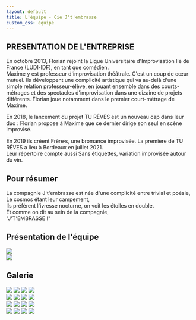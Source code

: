 ```yaml
---
layout: default
title: L'équipe - Cie J't'embrasse
custom_css: equipe
---
```


<div id="presentation">
    <div id="presentation-content">
        <h2>PRESENTATION DE L'ENTREPRISE </h2>
        <p> En octobre 2013, Florian rejoint la Ligue Universitaire d'Improvisation Ile de France (LUDI-IDF), en tant que comédien. <br> Maxime y est professeur d'improvisation théâtrale. C'est un coup de cœur mutuel. Ils développent une complicité artistique
            qui va au-delà d'une simple relation professeur-élève, en jouant ensemble dans des courts-métrages et des spectacles d'improvisation dans une dizaine de projets différents. Florian joue notamment dans le premier court-métrage de Maxime.</p>
        <p>
            En 2018, le lancement du projet TU RÊVES est un nouveau cap dans leur duo : Florian propose à Maxime que ce dernier dirige son seul en scène improvisé.</p>
        <p>
            En 2019 ils créent Frère·s, une bromance improvisée. La première de TU RÊVES a lieu à Bordeaux en juillet 2021. <br> Leur répertoire compte aussi Sans étiquettes, variation improvisée autour du vin.</p>
    </div>
</div>
<div id="resumer">
    <div id="resumer-content">
        <h2 class="gros-titre">Pour résumer</h2>
        <p>La compagnie J't'embrasse est née d'une complicité entre trivial et poésie, <br> Le cosmos étant leur campement, <br> Ils préfèrent l'ivresse nocturne, on voit les étoiles en double.<br> Et comme on dit au sein de la compagnie, <br>
            <span class="gras">"J'T'EMBRASSE !"</span>
        </p>
    </div>
</div>
<div id="photo-equipe">
    <h2 class="gros-titre">Présentation de l'équipe</h2>
    <div id="photo">
        <div id="photo_1">
            <a href="https://placeholder.com"><img src="https://via.placeholder.com/541x564"></a>
        </div>
        <div id="photo_2">
            <a href="https://placeholder.com"><img src="https://via.placeholder.com/541x564"></a>
        </div>
    </div>
</div>
<div id="galerie">
    <h2 class="gros-titre">Galerie</h2>
    <div id="galerie-photos">
        <div id="un">
            <a href="https://placeholder.com"><img src="https://via.placeholder.com/250"></a>
            <a href="https://placeholder.com"><img src="https://via.placeholder.com/250"></a>
            <a href="https://placeholder.com"><img src="https://via.placeholder.com/250"></a>
            <a href="https://placeholder.com"><img src="https://via.placeholder.com/250"></a>
        </div>
        <div id="deux">
            <a href="https://placeholder.com"><img src="https://via.placeholder.com/250"></a>
            <a href="https://placeholder.com"><img src="https://via.placeholder.com/250"></a>
            <a href="https://placeholder.com"><img src="https://via.placeholder.com/250"></a>
            <a href="https://placeholder.com"><img src="https://via.placeholder.com/250"></a>
        </div>
        <div id="trois">
            <a href="https://placeholder.com"><img src="https://via.placeholder.com/250"></a>
            <a href="https://placeholder.com"><img src="https://via.placeholder.com/250"></a>
            <a href="https://placeholder.com"><img src="https://via.placeholder.com/250"></a>
            <a href="https://placeholder.com"><img src="https://via.placeholder.com/250"></a>
        </div>
        <div id="quatre">
            <a href="https://placeholder.com"><img src="https://via.placeholder.com/250"></a>
            <a href="https://placeholder.com"><img src="https://via.placeholder.com/250"></a>
            <a href="https://placeholder.com"><img src="https://via.placeholder.com/250"></a>
            <a href="https://placeholder.com"><img src="https://via.placeholder.com/250"></a>
        </div>
    </div>
</div>
